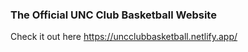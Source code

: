 ### The Official UNC Club Basketball Website


Check it out here 
https://uncclubbasketball.netlify.app/
